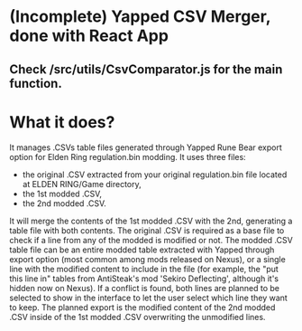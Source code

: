 # (Incomplete) Yapped CSV Merger, done with React App
## Check /src/utils/CsvComparator.js for the main function.

# What it does?

It manages .CSVs table files generated through Yapped Rune Bear export option for Elden Ring regulation.bin modding.
It uses three files:
* the original .CSV extracted from your original regulation.bin file located at ELDEN RING/Game directory,
* the 1st modded .CSV,
* the 2nd modded .CSV.

It will merge the contents of the 1st modded .CSV with the 2nd, generating a table file with both contents. The original .CSV is required as a base file to check if a line from any of the modded is modified or not.
The modded .CSV table file can be an entire modded table extracted with Yapped through export option (most common among mods released on Nexus), or a single line with the modified content to include in the file (for example, the "put this line in" tables from AntiSteak's mod 'Sekiro Deflecting', although it's hidden now on Nexus).
If a conflict is found, both lines are planned to be selected to show in the interface to let the user select which line they want to keep.
The planned export is the modified content of the 2nd modded .CSV inside of the 1st modded .CSV overwriting the unmodified lines.
